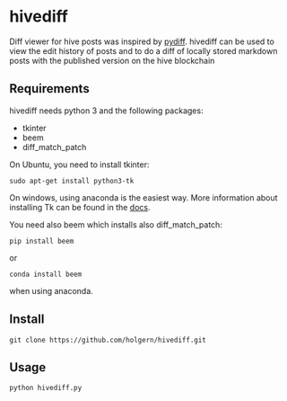 # hivediff
Diff viewer for hive posts was inspired by [pydiff](https://github.com/yebrahim/pydiff).
hivediff can be used to view the edit history of posts and to do a diff of locally stored markdown posts with the
published version on the hive blockchain


## Requirements
hivediff needs python 3 and the following packages:

* tkinter
* beem
* diff_match_patch

On Ubuntu, you need to install tkinter:
```
sudo apt-get install python3-tk
```
On windows, using anaconda is the easiest way. More information about installing Tk can be found in the [docs](https://tkdocs.com/tutorial/install.html).

You need also beem which installs also diff_match_patch:

```
pip install beem
```
or
```
conda install beem
```
when using anaconda.

## Install

`git clone https://github.com/holgern/hivediff.git`


## Usage

`python hivediff.py`